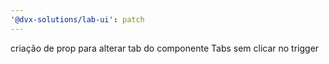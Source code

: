 ```yaml
---
'@dvx-solutions/lab-ui': patch
---
```


criação de prop para alterar tab do componente Tabs sem clicar no trigger
